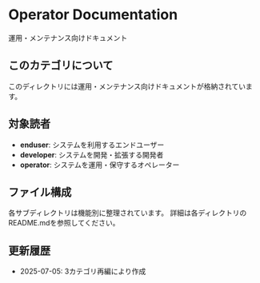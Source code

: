 # Operator Documentation

運用・メンテナンス向けドキュメント

## このカテゴリについて

このディレクトリには運用・メンテナンス向けドキュメントが格納されています。

## 対象読者

- **enduser**: システムを利用するエンドユーザー
- **developer**: システムを開発・拡張する開発者  
- **operator**: システムを運用・保守するオペレーター

## ファイル構成

各サブディレクトリは機能別に整理されています。
詳細は各ディレクトリのREADME.mdを参照してください。

## 更新履歴

- 2025-07-05: 3カテゴリ再編により作成
